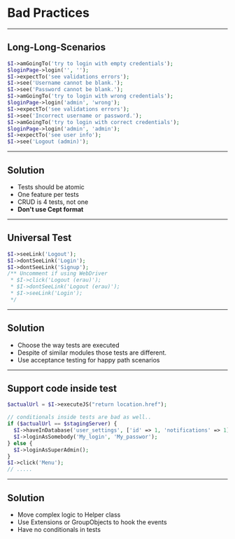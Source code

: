 # Bad Practices

---

## Long-Long-Scenarios

```php
$I->amGoingTo('try to login with empty credentials');
$loginPage->login('', '');
$I->expectTo('see validations errors');
$I->see('Username cannot be blank.');
$I->see('Password cannot be blank.');
$I->amGoingTo('try to login with wrong credentials');
$loginPage->login('admin', 'wrong');
$I->expectTo('see validations errors');
$I->see('Incorrect username or password.');
$I->amGoingTo('try to login with correct credentials');
$loginPage->login('admin', 'admin');
$I->expectTo('see user info');
$I->see('Logout (admin)');
```

---

## Solution

* Tests should be atomic
* One feature per tests
* CRUD is 4 tests, not one
* **Don't use Cept format**

---

## Universal Test

```php
$I->seeLink('Logout');
$I->dontSeeLink('Login');
$I->dontSeeLink('Signup');
/** Uncomment if using WebDriver
 * $I->click('Logout (erau)');
 * $I->dontSeeLink('Logout (erau)');
 * $I->seeLink('Login');
 */
```

---

## Solution

* Choose the way tests are executed
* Despite of similar modules those tests are different.
* Use acceptance testing for happy path scenarios

---

## Support code inside test

```php
$actualUrl = $I->executeJS("return location.href");

// conditionals inside tests are bad as well..
if ($actualUrl == $stagingServer) {
  $I->haveInDatabase('user_settings', ['id' => 1, 'notifications' => 1]);
  $I->loginAsSomebody('My_login', 'My_passwor');
} else {
  $I->loginAsSuperAdmin();
}
$I->click('Menu');
// .....
```

---

## Solution

* Move complex logic to Helper class
* Use Extensions or GroupObjects to hook the events
* Have no conditionals in tests
